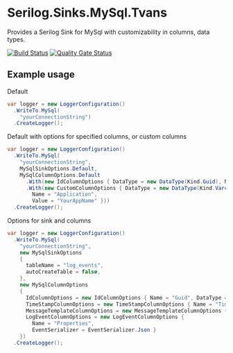 # Serilog.Sinks.MySql.Tvans

Provides a Serilog Sink for MySql with customizability in columns, data types.

[![Build Status](https://dev.azure.com/teunvanschagen/Serilog.Sinks.MySql.Tvans/_apis/build/status/Serilog.Sinks.MySql.Tvans-ASP.NET%20Core-CI?branchName=master)](https://dev.azure.com/teunvanschagen/Serilog.Sinks.MySql.Tvans/_build/latest?definitionId=2&branchName=master) [![Quality Gate Status](https://sonarcloud.io/api/project_badges/measure?project=Serilog.Sinks.MySql.Tvans&metric=alert_status)](https://sonarcloud.io/dashboard?id=Serilog.Sinks.MySql.Tvans)

## Example usage

Default
```cs
var logger = new LoggerConfiguration()
  .WriteTo.MySql(
    "yourConnectionString")
  .CreateLogger();
```

Default with options for specified columns, or custom columns
```cs
var logger = new LoggerConfiguration()
  .WriteTo.MySql(
    "yourConnectionString", 
    MySqlSinkOptions.Default,
    MySqlColumnOptions.Default
      .With(new IdColumnOptions { DataType = new DataType(Kind.Guid), Name = "Id" })
      .With(new CustomColumnOptions { DataType = new DataType(Kind.Varchar, 128), 
        Name = "Application", 
        Value = "YourAppName" }))
  .CreateLogger();
```

Options for sink and columns
```cs
var logger = new LoggerConfiguration()
  .WriteTo.MySql(
    "yourConnectionString",
    new MySqlSinkOptions 
    {
      tableName = "log_events",
      autoCreateTable = false,
    },
    new MySqlColumnOptions
    {
      IdColumnOptions = new IdColumnOptions { Name = "Guid", DataType = new DataType(Kind.Guid) },
      TimeStampColumnOptions = new TimeStampColumnOptions { Name = "TimeStamp", UseUtc = true }
      MessageTemplateColumnOptions = new MessageTemplateColumnOptions { Name = "Message" },
      LogEventColumnOptions = new LogEventColumnOptions { 
        Name = "Properties", 
        EventSerializer = EventSerializer.Json }
    })
  .CreateLogger();
```
